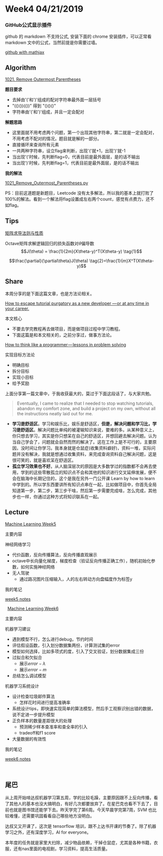 # Week4 04/21/2019


### GitHub公式显示插件
github 的 markdown 不支持公式, 安装下面的 chrome 安装插件，可以正常看 markdown 文中的公式，当然前提是你需要过墙。

[github with mathjax](https://chrome.google.com/webstore/detail/github-with-mathjax/ioemnmodlmafdkllaclgeombjnmnbima)


## Algorithm

[1021. Remove Outermost Parentheses](https://leetcode.com/problems/remove-outermost-parentheses/)

**题目要求**
- 去掉由'('和')'组成的配对字符串最外面一层括号
- "(()())(())" 得到 "()()()"
- 字符串由'('和')'组成，并且一定会配对

**解题思路**
- 这里面就不用考虑两个问题，第一个出现其他字符串，第二就是一定会配对，不用考虑不配对的情况，题目就是解的一部分。
- 直接循环来查询所有元素
- 一共两种字符串，设立flag来判断，出现'('就+1，出现')'就-1
- 当出现'('时候，先判断flag=0，代表目前是最外面层，是的话不输出
- 当出现')'时候，先判断flag=1，代表目前是最外面层，是的话不输出

**我的解法**

[1021_Remove_Outermost_Parentheses.py](https://github.com/rubust-ai/Leetcode-python3/blob/master/1021_Remove_Outermost_Parentheses.py)

PS：目前这道题是新题目，Leetcode 没有太多解法，所以我的基本上就打败了100%的解法。看到一个解法将flag设置成左右两个count，感觉有点费力，还不如flag。




## Tips

[矩阵求导法则与性质](https://blog.csdn.net/crazy_scott/article/details/80557814)

Octave矩阵求解逻辑回归的损失函数对$\theta$偏导数
$$J(\theta) = \frac{1}{2m}(X\theta-y)^T(X\theta-y) \tag{1}$$

$$\frac{\partial}{\partial\theta}J(\theta) \tag{2}=\frac{1}{m}X^T(X\theta-y)$$




## Share

本周分享的是下面这篇文章，也是方法论相关。

[How to escape tutorial purgatory as a new developer — or at any time in your career.](https://medium.freecodecamp.org/how-to-escape-tutorial-purgatory-as-a-new-developer-or-at-any-time-in-your-career-e3a4b2384a40)

本文核心
- 不要去学完教程再去做项目，而是做项目过程中学习教程。
- 下面这篇是和本文相关的，之前分享过，做事方法论。

[How to think like a programmer — lessons in problem solving](https://medium.freecodecamp.org/how-to-think-like-a-programmer-lessons-in-problem-solving-d1d8bf1de7d2)

实现目标方法论
- 明确目标
- 拆分目标
- 实现小目标
- 给予奖励



上面分享第一篇文章中，于我收获最大的，莫过于下面这段话了，与大家共勉。
> Eventually, I came to realize that I needed to stop watching tutorials, abandon my comfort zone, and build a project on my own, without all the instructions neatly laid out for me.

- **学习是舒适区**。学习和娱乐比，娱乐是舒适区，**但是，解决问题和学习比，学习是舒适区**。解决问题比单纯的被灌输知识来说，要难的多。从某种意义上，你只想去学习，其实是你只想呆在自己的舒适区，并想回避去解决问题。认为当自己学会了，问题就会自然而然的解决了。这在工作上是不可行的，主要原因，没时间让你学习。我本身就是仓鼠症(收集资料癖好)，资料一堆，实际问题并没有解决，我就是想通过收集资料，来完成查询资料自己解决问题，这是很可笑的，就是喜欢呆在舒适区。
- **孤立学习效果也不好**。从人脑深层次的原因是大多数学过的指数都不会再去使用，学到的这些零散孤立的知识点不会和其他的知识进行交叉延伸发展，便不会在脑海中长期记住的，这个是我在另外一门公开课 Learn by how to learn 中学到的。所以学东西要讲所有知识点串在一起，比如做项目中，你首先全局知道第一步，第二步，第三步干啥，然后第一步需要完成啥，怎么完成，其他步也一样，你通过这种方式将知识联系在一起。

## Lecture

[Machine Learning Week5](https://www.coursera.org/learn/machine-learning/home/week/5)

主要内容

神经网络学习
- 代价函数，反向传播算法，反向传播直观展示
- octave中长向量化梯度，梯度检查（验证反向传播正确工作），随机初始化参数，如何实施神经网络
- 无人驾驶
    - 通过路况图片压缩输入，人的左右转动方向盘幅度作为标签y

我的笔记

[week5 notes](https://github.com/rubust-ai/Machine-Learning/blob/master/week05.md)

&nbsp;
[Machine Learning Week6](https://www.coursera.org/learn/machine-learning/home/week/6)

主要内容

机器学习建议
- 遇到模型不行，怎么进行debug，节约时间
- 评估假设函数，引入划分数据集两份，计算测试集的error
- 模型如何选择，比如多项式的度，引入了交叉验证，划分数据集成三份
- 过拟合和欠拟合
    - 展示$error-\lambda$
    - 展示$error-m$
- 总结怎么调试模型

机器学习系统设计
- 设计检查垃圾邮件算法
    - 怎样花时间进行提高准确率
- 系统设计tips，即快速实现简单的算法模型，然后手工观察识别出错的数据，说不定进一步提升模型
- 正负样本的数量差距很大的处理
    - 预测稀少样本查准率和查全率的引入
    - tradeoff和f1 score
- 大量数据的有效性

我的笔记

[week6 notes](https://github.com/rubust-ai/Machine-Learning/blob/master/week06.md)

&nbsp;

## 尾巴
从上周开始啃达叔机器学习第五周，学的比较毛躁，主要原因跟不上反向传播，看了其他人的基本也没大搞明白，有好几次都要放弃了。在星巴克也看不下去了，目前也就是图书馆还能学下去。昨天学完了第6周。今天早晨学完第7周，SVM 也比较难懂，还需要巩固看看自己哪些地方没明白。

达叔又又开课了，这次是 tensorflow 培训，跟不上达书开课的节奏了。除了机器学习之外，还有深度学习，AI for everyone。

本年度的任务就是家里大扫除，减少物品依赖，干掉仓鼠症，尤其是各种书籍，衣服，还有nas里面的电视剧，学习资料，提高生活质量。